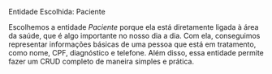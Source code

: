 Entidade Escolhida: Paciente

Escolhemos a entidade *Paciente* porque ela está diretamente ligada à área da saúde, que é algo importante no nosso dia a dia.
Com ela, conseguimos representar informações básicas de uma pessoa que está em tratamento, como nome, CPF, diagnóstico e telefone.
Além disso, essa entidade permite fazer um CRUD completo de maneira simples e prática.

